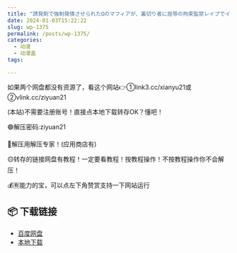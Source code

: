 ```yaml
---
title: "誘発剤で強制発情させられたΩのマフィアが、裏切り者に屈辱の拘束監禁レイプでイカされた結果"
date: 2024-01-03T15:22:22
slug: wp-1375
permalink: /posts/wp-1375/
categories:
  - 动漫
  - 动漫盖
tags:

---
```


如果两个网盘都没有资源了，看这个网站👉①link3.cc/xianyu21或②vlink.cc/ziyuan21

(本站)不需要注册账号！直接点本地下载转存OK？懂吧！

🟢解压密码:ziyuan21

🔵解压用解压专家！(应用商店有)

🟡转存的链接网盘有教程！一定要看教程！按教程操作！不按教程操作你不会解压！

💰🈶能力的宝，可以点左下角赞赏支持一下网站运行

## 📦 下载链接
- [百度网盘](https://blziyuan21.com/pay-download/1375?key=a76d7aa6a9&down_id=0)
- [本地下载](https://blziyuan21.com/pay-download/1375?key=a76d7aa6a9&down_id=1)

